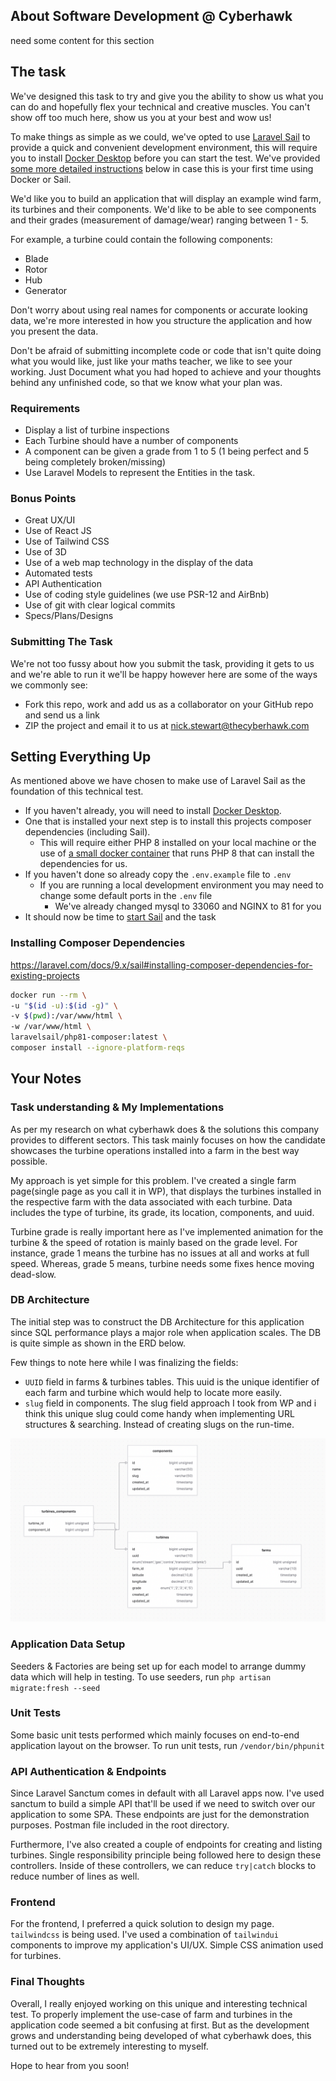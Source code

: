 ## About Software Development @ Cyberhawk

need some content for this section

## The task
We've designed this task to try and give you the ability to show us what you can do and hopefully flex your technical and creative muscles. You can't show off too much here, show us you at your best and wow us!

To make things as simple as we could, we've opted to use [Laravel Sail](https://laravel.com/docs/8.x/sail) to provide a quick and convenient development environment, this will require you to install
[Docker Desktop](https://www.docker.com/products/docker-desktop) before you can start the test. We've provided [some more detailed instructions](#setting-everything-up) below in case this is your first time using Docker or Sail.

We'd like you to build an application that will display an example wind farm, its turbines and their components.
We'd like to be able to see components and their grades (measurement of damage/wear) ranging between 1 - 5.

For example, a turbine could contain the following components:
- Blade
- Rotor
- Hub
- Generator

Don't worry about using real names for components or accurate looking data, we're more interested in how you structure the application and how you present the data.

Don't be afraid of submitting incomplete code or code that isn't quite doing what you would like, just like your maths teacher, we like to see your working.
Just Document what you had hoped to achieve and your thoughts behind any unfinished code, so that we know what your plan was.

### Requirements
- Display a list of turbine inspections
- Each Turbine should have a number of components
- A component can be given a grade from 1 to 5 (1 being perfect and 5 being completely broken/missing)
- Use Laravel Models to represent the Entities in the task.

### Bonus Points
- Great UX/UI
- Use of React JS
- Use of Tailwind CSS
- Use of 3D
- Use of a web map technology in the display of the data
- Automated tests
- API Authentication
- Use of coding style guidelines (we use PSR-12 and AirBnb)
- Use of git with clear logical commits
- Specs/Plans/Designs

### Submitting The Task
We're not too fussy about how you submit the task, providing it gets to us and we're able to run it we'll be happy however here are some of the ways we commonly see:
- Fork this repo, work and add us as a collaborator on your GitHub repo and send us a link
- ZIP the project and email it to us at nick.stewart@thecyberhawk.com

## Setting Everything Up
As mentioned above we have chosen to make use of Laravel Sail as the foundation of this technical test.
- If you haven't already, you will need to install [Docker Desktop](https://www.docker.com/products/docker-desktop).
- One that is installed your next step is to install this projects composer dependencies (including Sail).
    - This will require either PHP 8 installed on your local machine or the use of [a small docker container](https://laravel.com/docs/8.x/sail#installing-composer-dependencies-for-existing-projects) that runs PHP 8 that can install the dependencies for us.
- If you haven't done so already copy the `.env.example` file to `.env`
    - If you are running a local development environment you may need to change some default ports in the `.env` file
        - We've already changed mysql to 33060 and NGINX to 81 for you
- It should now be time to [start Sail](https://laravel.com/docs/8.x/sail#starting-and-stopping-sail) and the task

### Installing Composer Dependencies
https://laravel.com/docs/9.x/sail#installing-composer-dependencies-for-existing-projects
```bash
docker run --rm \
-u "$(id -u):$(id -g)" \
-v $(pwd):/var/www/html \
-w /var/www/html \
laravelsail/php81-composer:latest \
composer install --ignore-platform-reqs
```

## Your Notes


### Task understanding & My Implementations

As per my research on what cyberhawk does & the solutions this company provides to different sectors.
This task mainly focuses on how the candidate showcases the turbine operations installed into a farm in the best
way possible.

My approach is yet simple for this problem. I've created a single farm page(single page as you call it in WP), that
displays the turbines installed in the respective farm with the data associated with each turbine. Data includes the
type of turbine, its grade, its location, components, and uuid.

Turbine grade is really important here as I've implemented animation for the turbine & the speed of rotation is mainly
based on the grade level. For instance, grade 1 means the turbine has no issues at all and works at full speed. Whereas,
grade 5 means, turbine needs some fixes hence moving dead-slow.

### DB Architecture

The initial step was to construct the DB Architecture for this application since SQL performance plays a major role 
when 
application scales. The DB is quite simple as shown in the ERD below.  

Few things to note here while I was finalizing the fields: 
- `UUID` field in farms & turbines tables. This uuid is the unique identifier of each farm and turbine which would 
  help to 
  locate more easily.   
- `slug` field in components. The slug field approach I took from WP and i think this unique slug could come handy 
  when implementing URL structures &  searching. Instead of creating slugs on the run-time.

![Project ERD](erd.png?raw=true "ERD")

### Application Data Setup

Seeders & Factories are being set up for each model to arrange dummy data which will help in testing.
To use seeders, run `php artisan migrate:fresh --seed`

### Unit Tests

Some basic unit tests performed which mainly focuses on end-to-end application layout on the browser. 
To run unit tests, run `/vendor/bin/phpunit`

### API Authentication & Endpoints

Since Laravel Sanctum comes in default with all Laravel apps now. I've used sanctum to build a simple API that'll be 
used if we need to switch over our application to some SPA. These endpoints are just for the demonstration purposes. 
Postman file included in the root directory.

Furthermore, I've also created a couple of endpoints for creating and listing turbines. Single responsibility 
principle being followed here to design these controllers. 
Inside of these controllers, we can reduce `try|catch` blocks to reduce number of lines as well.

### Frontend

For the frontend, I preferred a quick solution to design my page. `tailwindcss` is being used. I've used a
combination of `tailwindui` components to improve my application's UI/UX.
Simple CSS animation used for turbines.

### Final Thoughts

Overall, I really enjoyed working on this unique and interesting technical test. To properly implement the use-case of 
farm and turbines in the application code seemed a bit confusing at first. But as the development grows and 
understanding being developed of what cyberhawk does, this turned out to be extremely interesting to myself. 

Hope to hear from you soon!
